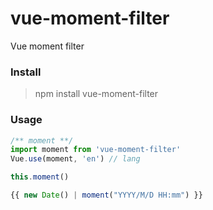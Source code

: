 # vue-moment-filter
Vue moment filter

### Install
> npm install vue-moment-filter

### Usage
```javascript
/** moment **/
import moment from 'vue-moment-filter'
Vue.use(moment, 'en') // lang
```
```javascript
this.moment()
```
```javascript
{{ new Date() | moment("YYYY/M/D HH:mm") }}
```
